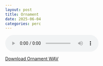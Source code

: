 ```yaml
---
layout: post
title: Ornament
date: 2025-06-04
categories: perc
---
```

<audio controls>
  <source src="/assets/audio/perc/Perc_Ornament_brumalsaito.wav" type="audio/wav">
</audio>
<p><a href="/assets/audio/perc/Perc_Ornament_brumalsaito.wav" download>Download Ornament WAV</a></p>